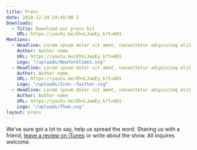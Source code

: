 ```yaml
---
title: Press
date: 2018-12-24 19:49:00 Z
Downloads:
  - Title: Download our press kit
    URL: https://youtu.be/EhnLJwmEy_k?t=601
Mentions:
  - Headline: Lorem ipsum dolor sit amet, consectetur adipiscing elit
    Author: Author name
    URL: https://youtu.be/EhnLJwmEy_k?t=601
    Logo: "/uploads/NewYorkTimes.svg"
  - Headline: Lorem ipsum dolor sit amet, consectetur adipiscing elit
    Author: Author name
    URL: https://youtu.be/EhnLJwmEy_k?t=601
    Logo: "/uploads/Icon--Twitter.svg"
  - Headline: Lorem ipsum dolor sit amet, consectetur adipiscing elit
    Author: Author name
    URL: https://youtu.be/EhnLJwmEy_k?t=601
    Logo: "/uploads/Them.svg"
layout: press
---
```


We’ve sure got a lot to say, help us spread the word. Sharing us with a friend, [leave a review on iTunes](https://youtu.be/EhnLJwmEy_k?t=601) or write about the show. All inquires welcome.
